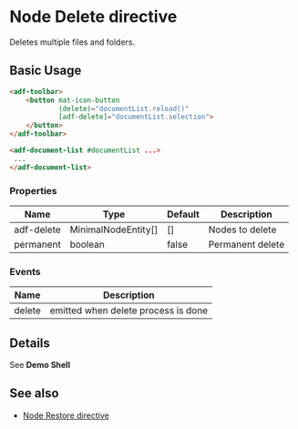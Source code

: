 # Node Delete directive

Deletes multiple files and folders.

## Basic Usage

```html
<adf-toolbar>
    <button mat-icon-button
            (delete)="documentList.reload()"
            [adf-delete]="documentList.selection">
    </button>
</adf-toolbar>

<adf-document-list #documentList ...>
 ...
</adf-document-list>
```

### Properties

| Name | Type | Default | Description |
| ---- | ---- | ------- | ----------- |
| adf-delete | MinimalNodeEntity\[] | \[] | Nodes to delete |
| permanent | boolean | false | Permanent delete |

### Events

| Name | Description |
| ---- | ----------- |
| delete | emitted when delete process is done |

## Details

See **Demo Shell**

## See also

-   [Node Restore directive](node-restore.directive.md)
